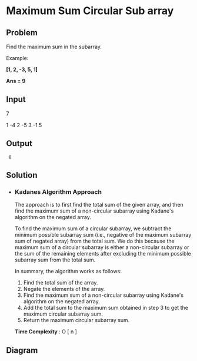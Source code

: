# Maximum Sum Circular Sub array

## Problem

Find the maximum sum in the subarray.

Example:  

**[1, 2, -3, 5, 1]**

**Ans = 9**

## Input
	
7

1 -4 2 -5 3 -1 5

## Output
	
`` 8``

## Solution

- ### Kadanes Algorithm Approach

	The approach is to first find the total sum of the given array, and then find the maximum sum of a non-circular subarray using Kadane's algorithm on the negated array.

	To find the maximum sum of a circular subarray, we subtract the minimum possible subarray sum (i.e., negative of the maximum subarray sum of negated array) from the total sum. We do this because the maximum sum of a circular subarray is either a non-circular subarray or the sum of the remaining elements after excluding the minimum possible subarray sum from the total sum.

	In summary, the algorithm works as follows:

	1.  Find the total sum of the array.
	2.  Negate the elements of the array.
	3.  Find the maximum sum of a non-circular subarray using Kadane's algorithm on the negated array.
	4.  Add the total sum to the maximum sum obtained in step 3 to get the maximum circular subarray sum.
	5.  Return the maximum circular subarray sum.	
	
	**Time Complexity** : O [ n ]
	
## Diagram
